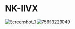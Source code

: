 # NK-IIVX

![Screenshot_1](https://user-images.githubusercontent.com/126467107/221563220-4220f8a6-5a89-46cb-ac30-d75e10ce4d41.png)
![75693229049](https://user-images.githubusercontent.com/126467107/221949860-b72222ad-d321-4130-8e2f-94f0dffb1d47.png)
